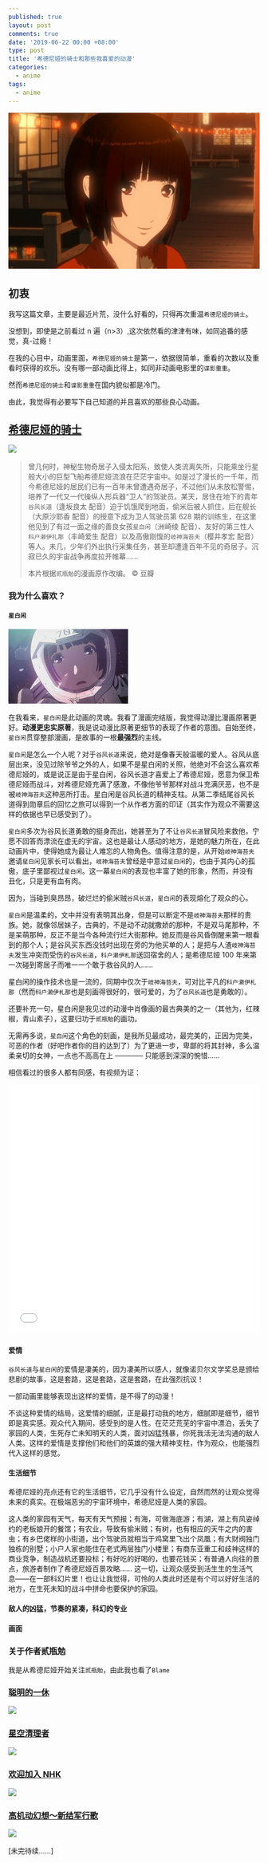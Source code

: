 ```yaml
---
published: true
layout: post
comments: true
date: '2019-06-22 00:00 +08:00'
type: post
title: '希德尼娅的骑士和那些我喜爱的动漫'
categories:
  - anime
tags:
  - anime
---
```


![](/assets/xinbaixian.jpeg)

## 初衷

我写这篇文章，主要是最近片荒，没什么好看的，只得再次重温`希德尼娅的骑士`。

没想到，即使是之前看过 n 遍（n>3）,这次依然看的津津有味，如同追番的感觉，真-过瘾！

在我的心目中，动画里面，`希德尼娅的骑士`是第一，依据很简单，重看的次数以及重看时获得的欢乐。没有哪一部动画比得上，如同非动画电影里的`谍影重重`。

然而`希德尼娅的骑士`和`谍影重重`在国内貌似都是冷门。

由此，我觉得有必要写下自己知道的并且喜欢的那些良心动画。

## [希德尼娅的骑士](https://www.bilibili.com/bangumi/media/md1576/)

![](https://img3.doubanio.com/view/photo/l/public/p2293868936.webp)

> 曾几何时，神秘生物奇居子入侵太阳系，致使人类流离失所，只能乘坐行星般大小的巨型飞船希德尼娅流浪在茫茫宇宙中。如是过了漫长的一千年，而今希德尼娅的居民们已有一百年未曾遭遇奇居子，不过他们从未放松警惕，培养了一代又一代操纵人形兵器“卫人”的驾驶员。某天，居住在地下的青年`谷风长道`（逢坂良太 配音）迫于饥饿爬到地面，偷米后被人抓住，后在舰长（大原沙耶香 配音）的授意下成为卫人驾驶员第 628 期的训练生，在这里他见到了有过一面之缘的善良女孩`星白闲`（洲崎绫 配音）、友好的第三性人`科户濑伊扎那`（丰崎爱生 配音）以及高傲刚愎的`岐神海苔夫`（樱井孝宏 配音）等人。未几，少年们外出执行采集任务，甚至却遭逢百年不见的奇居子。沉寂已久的宇宙战争再度拉开帷幕……
>
> 本片根据`贰瓶勉`的漫画原作改编。 © 豆瓣

### 我为什么喜欢？

#### `星白闲`

![](/assets/xingbaixian-1.jpg)

在我看来，`星白闲`是此动画的灵魂。我看了漫画完结版，我觉得动漫比漫画原著更好。**动漫更忠实原著**，我是说动漫比原著更细节的表现了作者的意图。自始至终，`星白闲`贯穿整部漫画，是故事的一根**最强烈**的主线。

`星白闲`是怎么一个人呢？对于`谷风长道`来说，绝对是像春天般温暖的爱人。谷风从底层出来，没见过除爷爷之外的人，如果不是星白闲的关照，他绝对不会这么喜欢希德尼娅的，或是说正是由于星白闲，谷风长道才喜爱上了希德尼娅，愿意为保卫希德尼娅而战斗，对希德尼娅充满了感激，不像他爷爷那样对战斗充满厌恶，也不是被`岐神海苔夫`这种恶所打击。星白闲是谷风长道的精神支柱。从第二季结尾谷风长道得到勋章后的回忆之旅可以得到一个从作者方面的印证（其实作为观众不需要这样的依据也早已感受到了）。

`星白闲`多次为谷风长道勇敢的挺身而出，她甚至为了不让`谷风长道`冒风险来救他，宁愿不回答而漂流在虚无的宇宙。这也是最让人感动的地方，是她的魅力所在，在此动画片中，使得她成为最让人难忘的人物角色。值得注意的是，从开始`岐神海苔夫`邀请`星白闲`见家长可以看出，`岐神海苔夫`曾经是中意过`星白闲`的，也由于其内心的孤傲，底子里鄙视过`星白闲`。这一幕`星白闲`的表现也丰富了她的形象，然而，并没有丑化，只是更有血有肉。

因为，当碰到臭昂昂，破烂烂的偷米贼`谷风长道`，`星白闲`的表现熔化了观众的心。

`星白闲`是温柔的，文中并没有表明其出身，但是可以断定不是`岐神海苔夫`那样的贵族。她，就像邻居妹子，古典的，不是动不动就撒娇的那种，不是双马尾那种，不是呆萌那种，反正不是当今各种流行烂大街那种。她反而是谷风昏倒醒来第一眼看到的那个人；是谷风买东西没钱时出现在旁的为他买单的人；是把与人渣`岐神海苔夫`发生冲突而受伤的`谷风长道`，`科户濑伊札那`送回宿舍的人；是希德尼娅 100 年来第一次碰到寄居子而唯一一个敢于救谷风的人……

星白闲的操作技术也是一流的，同期中仅次于`岐神海苔夫`，可对比平凡的`科户濑伊札那`（然而`科户濑伊札那`也是刻画得很好的，很可爱的，为了`谷风长道`也是勇敢的）。

还要补充一句，星白闲是我见过的动漫中肖像画的最古典美的之一（其他为，红辣椒，青山素子），这要归功于`贰瓶勉`的画功。

无需再多说，`星白闲`这个角色的刻画，是我所见最成功，最完美的，正因为完美，可恶的作者（好吧作者你的目的达到了）为了更进一步，卑鄙的将其封神，多么温柔亲切的女神，一点也不高高在上 ———— 只能感到深深的惋惜……

相信看过的很多人都有同感，有视频为证：

<iframe src="//player.bilibili.com/player.html?aid=2806426&cid=4383340&page=1" scrolling="no" 
style="width:100%;height:500px;"
border="0" frameborder="no" framespacing="0" allowfullscreen="true"> </iframe>

#### 爱情

`谷风长道`与`星白闲`的爱情是凄美的，因为凄美所以感人，就像诺贝尔文学奖总是颁给悲剧的故事，这是套路，这是套路，这是套路，在此强烈抗议！

一部动画里能够表现出这样的爱情，是不得了的动漫！

不谈这种爱情的结局，这爱情的细腻，正是最打动我的地方，细腻即是细节，细节即是真实感。观众代入期间，感受到的是人性。在茫茫荒芜的宇宙中漂泊，丢失了家园的人类，生死存亡未知明天的人类，面对凶猛残暴，你死我活无法沟通的敌人人类。这样的爱情是支撑他们和他们的英雄的强大精神支柱，作为观众，也能强烈代入这样的感觉。

#### 生活细节

希德尼娅的亮点还有它的生活细节，它几乎没有什么设定，自然而然的让观众觉得未来的真实。在极端恶劣的宇宙环境中，希德尼娅是人类的家园。

这人类的家园有天气，每天有天气预报；有海，可做海底游；有湖，湖上有风姿绰约的老板娘开的餐馆；有农业，导致有偷米贼；有树，也有相应的天牛之内的害虫；有乡巴佬样的小街道，出个驾驶员就相当于鸡窝里飞出个凤凰；有大财阀独门独栋的别墅；小户人家也能住在老式两层独门小楼里；有商东亚重工和歧神这样的商业竞争，制造战机还要投标；有好吃的好喝的，也要花钱买；有普通人向往的景点，旅游者制作了希德尼娅百景攻略…… 这一切，让观众感受到活生生的生活气息——在一部科幻片里！也让让我觉得，可怜的人类此时还是有个可以好好生活的地方，在生死未知的战斗中拼命也要保护的家园。

#### 敌人的凶猛，节奏的紧凑，科幻的专业

#### 画面

### 关于作者贰瓶勉

我是从希德尼娅开始关注`贰瓶勉`，由此我也看了`Blame`

### [聪明的一休](https://movie.douban.com/subject/1883755/)

![](https://img3.doubanio.com/view/photo/l/public/p1628809462.webp)

### [星空清理者](https://movie.douban.com/subject/1859043/)

![](https://img3.doubanio.com/view/photo/l/public/p2517464555.webp)

### [欢迎加入 NHK](https://movie.douban.com/subject/1908561/)

![](https://img3.doubanio.com/view/photo/l/public/p1970946463.webp)

### [高机动幻想～新结军行歌](https://movie.douban.com/photos/photo/2290456352/)

![](https://img3.doubanio.com/view/photo/l/public/p2290456352.webp)

[未完待续……]
